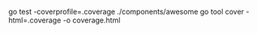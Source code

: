 go test -coverprofile=.coverage ./components/awesome
go tool cover -html=.coverage -o coverage.html
